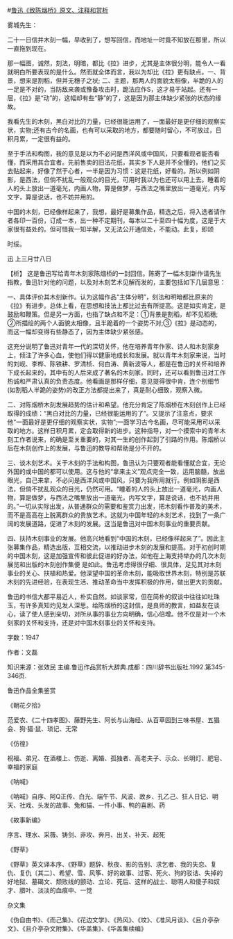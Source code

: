 #[鲁迅《致陈烟桥》原文、注释和赏析](https://www.vrrw.net/wx/9472.html)

雾城先生：

二十一日信并木刻一幅，早收到了，想写回信，而地址一时竟不知放在那里，所以一直拖到现在。

那一幅图，诚然，刻法，明暗，都比《拉》进步，尤其是主体很分明，能令人一看就明白所要表现的是什么。然而就全体而言，我以为却比《拉》更有缺点。一、背景，想来是割稻，但并无穗子之状; 二、主题，那两人的面貌太相像，半跪的人的一足是不对的，当防敌来袭或豫备攻击时，跪法应作S，这才易于站起。还有一层，《拉》是“动”的，这幅却有些“静”的了，这是因为那主体缺少紧张的状态的缘故。

我看先生的木刻，黑白对比的力量，已经很能运用了，一面最好是更仔细的观察实状，实物;还有古今的名画，也有可以采取的地方，都要随时留心，不可放过，日积月累，一定很有益的。

至于手法和构图，我的意见是以为不必问是西洋风或中国风，只要看观者能否看懂，而采用其合宜者。先前售卖的旧法花纸，其实乡下人是并不全懂的，他们之买去贴起来，好像了然于心者，一半是因为习惯：这是花纸，好看的。所以例如阴影，是西法，但倘不扰乱一般观众的目光，可用时我以为也还可以用上去。睡着的人的头上放出一道毫光，内画人物，算是做梦，与西法之嘴里放出一道毫光，内写文字，算是说话，也不妨并用的。

中国的木刻，已经像样起来了，我想，最好是募集作品，精选之后，将入选者请作者各印一百份，订成一本，出一种不定期刊，每本以二十至四十幅为度，这是于大家很有益处的。但可惜我一知半解，又无法公开通信处，不能动。此复，即颂

时绥。

迅 上三月廿八日



【析】 这是鲁迅写给青年木刻家陈烟桥的一封回信。陈寄了一幅木刻新作请先生指教，鲁迅针对他的问题，以及对木刻艺术见解而发的，主要包括如下几层意思：

一、具体评价其木刻新作。认为这幅作品“主体分明”，刻法和明暗都比原来的《拉》有进步。总体上看，在思想和技法上都比过去有所提高。这是如实肯定，是鼓励和鞭策。但是另一方面，也指了缺点和不足：①背景是割稻，却不见稻穗; ②所描绘的两个人面貌太相像，且半跪着的一个姿势不对;③《拉》是动态的，而这一幅却变得有些静态了，因为主体缺少紧张感。

这充分说明了鲁迅对青年一代的深切关怀，他在培养青年作家、诗人和木刻家身上，倾注了许多心血，使他们得以健康地成长和发展。就以青年木刻家来说，当时的刘岘、李桦、陈铁耕、罗清桢、何白涛、黄新波等人，都是在鲁迅的关怀和培养下成长起来的，其中有的人后来成了著名的木刻家。同时，还可以看到鲁迅对工作热诚和严肃认真的负责态度。他看画是那样仔细，意见提得很中肯，连个别细节 (如割稻人半跪的姿势)的改正方法都提出来了，真是耐心细致，观察入微。

二、对陈烟桥木刻发展趋势的估计和希望。他充分肯定了陈烟桥在木刻创作上已经取得的成绩：“黑白对比的力量，已经很能运用的了”。又提示了注意点，要求他“一面最好是更仔细的观察实状，实物”;一面学习古今名画，尽可能采用可以采取的地方。这样日积月累，定会取得新的进步。这种指导，对一个摸索中的青年木刻工作者说来，的确是至关重要的，对其一生的创作起到了引路的作用。陈烟桥以后在木刻创作上的发展，与鲁迅的教导和帮助是分不开的。

三、谈木刻艺术。关于木刻的手法和构图，鲁迅认为只要观者能看懂就合宜，无论外国的或中国的都可以使用。这与他的“拿来主义”观点完全一致，运用脑髓，放出眼光，自己来拿，不必问是西洋风或中国风，只要为我所用就行。例如阴影是西法，但倘不扰乱观众的目光，仍然可用。“睡着的人的头上放出一道毫光，内画人物，算是做梦，与西法之嘴里放出一道毫光，内写文字，算是说话，也不妨并用的。”一切从实际出发，从普通群众的需要和鉴赏力出发，把木刻看作普及的美术，而不是高高在上脱离群众的贵族艺术。这就为中国年轻的木刻艺术，找到了一条广阔的发展道路，促进了木刻的发展。这当是鲁迅对中国木刻事业的重要贡献。

四、扶持木刻事业的发展。他高兴地看到“中国的木刻，已经像样起来了”。因此主张募集作品，精选出版，互相交流，以推动进步木刻的发展和提高。对于初创时期的中国木刻，这是加强宣传和彼此促进的好办法，如他在上海支持举办的几次木刻展览和出版的木刻创作集便 是如此。鲁迅考虑得很仔细、很具体，足见其对木刻事业的关心、扶植和热爱。他深望中国的革命木刻，能吸取世界木刻，特别是苏联木刻的先进经验，在表现生活、推动革命当中发挥积极的作用，做出更大的贡献。

鲁迅的书信大都平易近人，朴实自然。如谈家常，但在简朴的叙谈中往往如吐珠玉，有许多真知灼见发人深思。给陈烟桥的这封信，是良师的教言，如益友在谈心，读了使人感到亲切，对所从事的事业方向明确，信心倍增。他不仅是对一个木刻家的关怀和支持，还是对中国木刻事业的关怀和支持。

字数：1947

作者：文磊

知识来源：张效民 主编.鲁迅作品赏析大辞典.成都：四川辞书出版社.1992.第345-346页.

鲁迅作品全集鉴赏

《朝花夕拾》

范爱农、《二十四孝图》、藤野先生、阿长与山海经、从百草园到三味书屋、五猖会、狗·猫·鼠、琐记、无常

《仿徨》

祝福、弟兄、在酒楼上、伤逝、离婚、孤独者、高老夫子、示众、长明灯、肥皂、幸福的家庭

《呐喊》

《呐喊》自序、阿Q正传、白光、端午节、风波、故乡、孔乙己、狂人日记、明天、社戏、头发的故事、兔和猫、一件小事、鸭的喜剧、药

《故事新编》

序言、理水、采薇、铸剑、非攻、奔月、出关、补天、起死

《野草》

《野草》英文译本序、《野草》题辞、秋夜、影的告别、求乞者、我的失恋、复仇、复仇〔其二〕、希望、雪、风筝、好的故事、过客、死火、狗的驳诘、失掉的好地狱、墓碣文、颓败线的颤动、立论、死后、这样的战士、聪明人和傻子和奴才、腊叶、淡淡的血痕中、一觉

杂文集

《伪自由书》、《而己集》、《花边文学》、《热风》、《坟》、《准风月谈》、《且介亭杂文》、《且介亭杂文附集》、《华盖集》、《华盖集续编》

